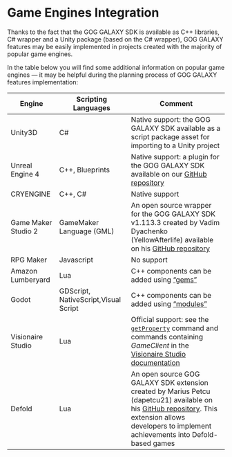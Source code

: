 # Game Engines Integration

Thanks to the fact that the GOG GALAXY SDK is available as C++ libraries, C# wrapper and a Unity package (based on the C# wrapper), GOG GALAXY features may be easily implemented in projects created with the majority of popular game engines.

In the table below you will find some additional information on popular game engines — it may be helpful during the planning process of GOG GALAXY features implementation:

| Engine              | Scripting Languages                  | Comment                                                      |
| ------------------- | ------------------------------------ | ------------------------------------------------------------ |
| Unity3D             | C#                                   | Native support: the GOG GALAXY SDK available as a script package asset for importing to a Unity project |
| Unreal Engine 4     | C++, Blueprints                      | Native support: a plugin for the GOG GALAXY SDK available on our [GitHub repository](https://github.com/gogcom/galaxy-ue4-oss-plugin) |
| CRYENGINE           | C++, C#                              | Native support                                               |
| Game Maker Studio 2 | GameMaker Language (GML)             | An open source wrapper for the GOG GALAXY SDK v1.113.3 created by Vadim Dyachenko (YellowAfterlife) available on his [GitHub repository](https://github.com/GameMakerDiscord/GOG.gml) |
| RPG Maker           | Javascript                           | No support                                                   |
| Amazon Lumberyard   | Lua                                  | C++ components can be added using [“gems”](https://docs.aws.amazon.com/lumberyard/latest/userguide/component-entity-system-pg-gems-code.html) |
| Godot               | GDScript, NativeScript,Visual Script | C++ components can be added using [“modules”](http://docs.godotengine.org/en/latest/development/cpp/custom_modules_in_cpp.html) |
| Visionaire Studio   | Lua                                  | Official support: see the [`getProperty`](https://wiki.visionaire-tracker.net/wiki/GetProperty) command and commands containing *GameClient* in the [Visionaire Studio documentation](https://wiki.visionaire-tracker.net/wiki/Player_Commands) |
| Defold              | Lua                                  | An open source GOG GALAXY SDK extension created by Marius Petcu (dapetcu21) available on his [GitHub repository](https://github.com/dapetcu21/defold-gog-galaxy). This extension allows developers to implement achievements into Defold-based games |

